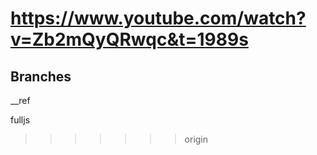 <!-- https://www.valentinog.com/blog/webpack-tutorial/

https://medium.freecodecamp.org/part-1-react-app-from-scratch-using-webpack-4-562b1d231e75

https://jscomplete.com/learn/create-javascript-development-environment-node-react

https://stackoverflow.com/questions/49212843/css-classname-not-reflecting-when-using-css-modules-in-my-react-component

https://www.youtube.com/watch?v=Zb2mQyQRwqc&t=1954s

<<<<<<< HEAD
https://jscomplete.com/learn/create-javascript-development-environment-node-react -->

https://www.youtube.com/watch?v=Zb2mQyQRwqc&t=1989s
=======
## Branches

__ref

fulljs

>>>>>>> origin
